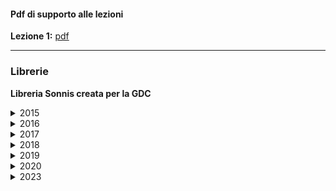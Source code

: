 #### Pdf di supporto alle lezioni

**Lezione 1:** [pdf](assets/docs/Part1-2022.pdf)

- - -
### Librerie

**Libreria Sonnis creata per la GDC**
<details>
  <summary>2015</summary>

- Torrent: [GameAudioGDCPart1.torrent](https://sonniss.com/GameAudioGDC.torrent)
- Mirror: 
	[SonnissGDC2015AudioBundlePart1of5.zip](https://hephaestus.feralhosting.com/sonniss/Sonniss.com%20-%20GDC%20-%20Game%20Audio%20Bundle%201of5.zip)  
	[SonnissGDC2015AudioBundlePart2of5.zip](https://hephaestus.feralhosting.com/sonniss/Sonniss.com%20-%20GDC%20-%20Game%20Audio%20Bundle%202of5.zip)  
	[SonnissGDC2015AudioBundlePart3of5.zip](https://hephaestus.feralhosting.com/sonniss/Sonniss.com%20-%20GDC%20-%20Game%20Audio%20Bundle%203of5.zip)  
	[SonnissGDC2015AudioBundlePart4of5.zip](https://hephaestus.feralhosting.com/sonniss/Sonniss.com%20-%20GDC%20-%20Game%20Audio%20Bundle%204of5.zip)  
	[SonnissGDC2015AudioBundlePart5of5.zip](https://hephaestus.feralhosting.com/sonniss/Sonniss.com%20-%20GDC%20-%20Game%20Audio%20Bundle%205of5.zip)
</details>
<details>
  <summary>2016</summary>

- Torrent: [GameAudioGDCPart2.torrent](https://sonniss.com/GameAudioGDCPart2.torrent)
- Mirror:
	[SonnissGDC2016AudioBundlePart1of6.zip](https://hephaestus.feralhosting.com/sonniss/Sonniss.com%20-%20GDC%202016-%20Game%20Audio%20Bundle%20Part%201of6.zip)  
	[SonnissGDC2016AudioBundlePart2of6.zip](https://hephaestus.feralhosting.com/sonniss/Sonniss.com%20-%20GDC%202016-%20Game%20Audio%20Bundle%20Part%202of6.zip)  
	[SonnissGDC2016AudioBundlePart3of6.zip](https://hephaestus.feralhosting.com/sonniss/Sonniss.com%20-%20GDC%202016-%20Game%20Audio%20Bundle%20Part%203of6.zip)  
	[SonnissGDC2016AudioBundlePart4of6.zip](https://hephaestus.feralhosting.com/sonniss/Sonniss.com%20-%20GDC%202016-%20Game%20Audio%20Bundle%20Part%204of6.zip)  
	[SonnissGDC2016AudioBundlePart5of6.zip](https://hephaestus.feralhosting.com/sonniss/Sonniss.com%20-%20GDC%202016-%20Game%20Audio%20Bundle%20Part%205of6.zip)  
	[SonnissGDC2016AudioBundlePart6of6.zip](https://hephaestus.feralhosting.com/sonniss/Sonniss.com%20-%20GDC%202016-%20Game%20Audio%20Bundle%20Part%206of6.zip)  
</details>
<details>
  <summary>2017</summary>

- Torrent: [GameAudioGDCPart3.torrent](https://sonniss.com/GameAudioGDCPart3.torrent)
- Mirror:
	[SonnissGDC2017AudioBundlePart1of9.zip](https://hephaestus.feralhosting.com/sonniss/Sonniss.com%20-%20GDC%202017%20-%20Game%20Audio%20Bundle%20Part%201of9.zip)  
	[SonnissGDC2017AudioBundlePart2of9.zip](https://hephaestus.feralhosting.com/sonniss/Sonniss.com%20-%20GDC%202017%20-%20Game%20Audio%20Bundle%20Part%202of9.zip)  
	[SonnissGDC2017AudioBundlePart3of9.zip](https://hephaestus.feralhosting.com/sonniss/Sonniss.com%20-%20GDC%202017%20-%20Game%20Audio%20Bundle%20Part%203of9.zip)  
	[SonnissGDC2017AudioBundlePart4of9.zip](https://hephaestus.feralhosting.com/sonniss/Sonniss.com%20-%20GDC%202017%20-%20Game%20Audio%20Bundle%20Part%204of9.zip)  
	[SonnissGDC2017AudioBundlePart5of9.zip](https://hephaestus.feralhosting.com/sonniss/Sonniss.com%20-%20GDC%202017%20-%20Game%20Audio%20Bundle%20Part%205of9.zip)  
	[SonnissGDC2017AudioBundlePart6of9.zip](https://hephaestus.feralhosting.com/sonniss/Sonniss.com%20-%20GDC%202017%20-%20Game%20Audio%20Bundle%20Part%206of9.zip)  
	[SonnissGDC2017AudioBundlePart7of9.zip](https://hephaestus.feralhosting.com/sonniss/Sonniss.com%20-%20GDC%202017%20-%20Game%20Audio%20Bundle%20Part%207of9.zip)  
	[SonnissGDC2017AudioBundlePart8of9.zip](https://hephaestus.feralhosting.com/sonniss/Sonniss.com%20-%20GDC%202017%20-%20Game%20Audio%20Bundle%20Part%208of9.zip)  
	[SonnissGDC2017AudioBundlePart9of9.zip](https://hephaestus.feralhosting.com/sonniss/Sonniss.com%20-%20GDC%202017%20-%20Game%20Audio%20Bundle%20Part%209of9.zip)
</details>
<details>
  <summary>2018</summary>

- Torrent: [GameAudioGDCPart4.torrent](https://sonniss.com/GameAudioGDCPart4.torrent)
- Mirror:
	[SonnissGDC2018AudioBundlePart1of8.zip](https://hephaestus.feralhosting.com/sonniss/Sonniss.com%20-%20GDC%202018%20-%20Game%20Audio%20Bundle%20Part%201of8.zip)  
	[SonnissGDC2018AudioBundlePart2of8.zip](https://hephaestus.feralhosting.com/sonniss/Sonniss.com%20-%20GDC%202018%20-%20Game%20Audio%20Bundle%20Part%202of8.zip)  
	[SonnissGDC2018AudioBundlePart3of8.zip](https://hephaestus.feralhosting.com/sonniss/Sonniss.com%20-%20GDC%202018%20-%20Game%20Audio%20Bundle%20Part%203of8.zip)  
	[SonnissGDC2018AudioBundlePart4of8.zip](https://hephaestus.feralhosting.com/sonniss/Sonniss.com%20-%20GDC%202018%20-%20Game%20Audio%20Bundle%20Part%204of8.zip)  
	[SonnissGDC2018AudioBundlePart5of8.zip](https://hephaestus.feralhosting.com/sonniss/Sonniss.com%20-%20GDC%202018%20-%20Game%20Audio%20Bundle%20Part%205of8.zip)  
	[SonnissGDC2018AudioBundlePart6of8.zip](https://hephaestus.feralhosting.com/sonniss/Sonniss.com%20-%20GDC%202018%20-%20Game%20Audio%20Bundle%20Part%206of8.zip)  
	[SonnissGDC2018AudioBundlePart7of8.zip](https://hephaestus.feralhosting.com/sonniss/Sonniss.com%20-%20GDC%202018%20-%20Game%20Audio%20Bundle%20Part%207of8.zip)  
	[SonnissGDC2018AudioBundlePart8of8.zip](https://hephaestus.feralhosting.com/sonniss/Sonniss.com%20-%20GDC%202018%20-%20Game%20Audio%20Bundle%20Part%208of8.zip)
</details>
<details>
  <summary>2019</summary>

- Torrent: [GameAudioGDCPart5.torrent](https://sonniss.com/GameAudioGDCPart5.torrent)
- Mirror:
	[SonnissGDC2019AudioBundlePart1of8.zip](https://hephaestus.feralhosting.com/sonniss/Sonniss.com%20-%20GDC%202019%20-%20Game%20Audio%20Bundle%20Part%201of8.zip)  
	[SonnissGDC2019AudioBundlePart2of8.zip](https://hephaestus.feralhosting.com/sonniss/Sonniss.com%20-%20GDC%202019%20-%20Game%20Audio%20Bundle%20Part%202of8.zip)  
	[SonnissGDC2019AudioBundlePart3of8.zip](https://hephaestus.feralhosting.com/sonniss/Sonniss.com%20-%20GDC%202019%20-%20Game%20Audio%20Bundle%20Part%203of8.zip)  
	[SonnissGDC2019AudioBundlePart4of8.zip](https://hephaestus.feralhosting.com/sonniss/Sonniss.com%20-%20GDC%202019%20-%20Game%20Audio%20Bundle%20Part%204of8.zip)  
	[SonnissGDC2019AudioBundlePart5of8.zip](https://hephaestus.feralhosting.com/sonniss/Sonniss.com%20-%20GDC%202019%20-%20Game%20Audio%20Bundle%20Part%205of8.zip)  
	[SonnissGDC2019AudioBundlePart6of8.zip](https://hephaestus.feralhosting.com/sonniss/Sonniss.com%20-%20GDC%202019%20-%20Game%20Audio%20Bundle%20Part%206of8.zip)  
	[SonnissGDC2019AudioBundlePart7of8.zip](https://hephaestus.feralhosting.com/sonniss/Sonniss.com%20-%20GDC%202019%20-%20Game%20Audio%20Bundle%20Part%207of8.zip)  
	[SonnissGDC2019AudioBundlePart8of8.zip](https://hephaestus.feralhosting.com/sonniss/Sonniss.com%20-%20GDC%202019%20-%20Game%20Audio%20Bundle%20Part%208of8.zip)
</details>
<details>
  <summary>2020</summary>

- Torrent: [GameAudioGDCPart6.torrent](https://sonniss.com/GameAudioGDCPart6.torrent)
- Mirror:
	[SonnissGDC2020AudioBundlePart1of14.zip](https://hephaestus.feralhosting.com/sonniss/Sonniss.com%20-%20GDC%202020%20-%20Game%20Audio%20Bundle%20Part1of14.zip)  
	[SonnissGDC2020AudioBundlePart2of14.zip](https://hephaestus.feralhosting.com/sonniss/Sonniss.com%20-%20GDC%202020%20-%20Game%20Audio%20Bundle%20Part2of14.zip)  
	[SonnissGDC2020AudioBundlePart3of14.zip](https://hephaestus.feralhosting.com/sonniss/Sonniss.com%20-%20GDC%202020%20-%20Game%20Audio%20Bundle%20Part3of14.zip)  
	[SonnissGDC2020AudioBundlePart4of14.zip](https://hephaestus.feralhosting.com/sonniss/Sonniss.com%20-%20GDC%202020%20-%20Game%20Audio%20Bundle%20Part4of14.zip)  
	[SonnissGDC2020AudioBundlePart5of14.zip](https://hephaestus.feralhosting.com/sonniss/Sonniss.com%20-%20GDC%202020%20-%20Game%20Audio%20Bundle%20Part5of14.zip)  
	[SonnissGDC2020AudioBundlePart6of14.zip](https://hephaestus.feralhosting.com/sonniss/Sonniss.com%20-%20GDC%202020%20-%20Game%20Audio%20Bundle%20Part6of14.zip)  
	[SonnissGDC2020AudioBundlePart7of14.zip](https://hephaestus.feralhosting.com/sonniss/Sonniss.com%20-%20GDC%202020%20-%20Game%20Audio%20Bundle%20Part7of14.zip)  
	[SonnissGDC2020AudioBundlePart8of14.zip](https://hephaestus.feralhosting.com/sonniss/Sonniss.com%20-%20GDC%202020%20-%20Game%20Audio%20Bundle%20Part8of14.zip)  
	[SonnissGDC2020AudioBundlePart9of14.zip](https://hephaestus.feralhosting.com/sonniss/Sonniss.com%20-%20GDC%202020%20-%20Game%20Audio%20Bundle%20Part9of14.zip)  
	[SonnissGDC2020AudioBundlePart10of14.zip](https://hephaestus.feralhosting.com/sonniss/Sonniss.com%20-%20GDC%202020%20-%20Game%20Audio%20Bundle%20Part10of14.zip)  
	[SonnissGDC2020AudioBundlePart11of14.zip](https://hephaestus.feralhosting.com/sonniss/Sonniss.com%20-%20GDC%202020%20-%20Game%20Audio%20Bundle%20Part11of14.zip)  
	[SonnissGDC2020AudioBundlePart12of14.zip](https://hephaestus.feralhosting.com/sonniss/Sonniss.com%20-%20GDC%202020%20-%20Game%20Audio%20Bundle%20Part12of14.zip)  
	[SonnissGDC2020AudioBundlePart13of14.zip](https://hephaestus.feralhosting.com/sonniss/Sonniss.com%20-%20GDC%202020%20-%20Game%20Audio%20Bundle%20Part13of14.zip)  
	[SonnissGDC2020AudioBundlePart14of14.zip](https://hephaestus.feralhosting.com/sonniss/Sonniss.com%20-%20GDC%202020%20-%20Game%20Audio%20Bundle%20Part14of14.zip)
</details>

<details>
  <summary>2023</summary>  
- Torrent:
- Mirror:
	[Sonniss.com-GDC2023-GameAudioBundle1of14.zip](https://hephaestus.feralhosting.com/sonniss/Sonniss.com-GDC2023-GameAudioBundle1of14.zip)  
	[Sonniss.com-GDC2023-GameAudioBundle2of14.zip](https://hephaestus.feralhosting.com/sonniss/Sonniss.com-GDC2023-GameAudioBundle2of14.zip)  
	[Sonniss.com-GDC2023-GameAudioBundle3of14.zip](https://hephaestus.feralhosting.com/sonniss/Sonniss.com-GDC2023-GameAudioBundle3of14.zip)  
	[Sonniss.com-GDC2023-GameAudioBundle4of14.zip](https://hephaestus.feralhosting.com/sonniss/Sonniss.com-GDC2023-GameAudioBundle4of14.zip)  
	[Sonniss.com-GDC2023-GameAudioBundle5of14.zip](https://hephaestus.feralhosting.com/sonniss/Sonniss.com-GDC2023-GameAudioBundle5of14.zip)  
	[Sonniss.com-GDC2023-GameAudioBundle6of14.zip](https://hephaestus.feralhosting.com/sonniss/Sonniss.com-GDC2023-GameAudioBundle6of14.zip)  
	[Sonniss.com-GDC2023-GameAudioBundle7of14.zip](https://hephaestus.feralhosting.com/sonniss/Sonniss.com-GDC2023-GameAudioBundle7of14.zip)  
	[Sonniss.com-GDC2023-GameAudioBundle8of14.zip](https://hephaestus.feralhosting.com/sonniss/Sonniss.com-GDC2023-GameAudioBundle8of14.zip)  
	[Sonniss.com-GDC2023-GameAudioBundle9of14.zip](https://hephaestus.feralhosting.com/sonniss/Sonniss.com-GDC2023-GameAudioBundle9of14.zip)  
	[Sonniss.com-GDC2023-GameAudioBundle10of14.zip](https://hephaestus.feralhosting.com/sonniss/Sonniss.com-GDC2023-GameAudioBundle10of14.zip)  
	[Sonniss.com-GDC2023-GameAudioBundle11of14.zip](https://hephaestus.feralhosting.com/sonniss/Sonniss.com-GDC2023-GameAudioBundle11of14.zip)  
	[Sonniss.com-GDC2023-GameAudioBundle12of14.zip](https://hephaestus.feralhosting.com/sonniss/Sonniss.com-GDC2023-GameAudioBundle12of14.zip)  
	[Sonniss.com-GDC2023-GameAudioBundle13of14.zip](https://hephaestus.feralhosting.com/sonniss/Sonniss.com-GDC2023-GameAudioBundle13of14.zip)  
	[Sonniss.com-GDC2023-GameAudioBundle14of14.zip](https://hephaestus.feralhosting.com/sonniss/Sonniss.com-GDC2023-GameAudioBundle14of14.zip)
</details>

